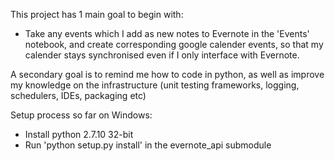 This project has 1 main goal to begin with:
* Take any events which I add as new notes to Evernote in the 'Events' notebook, and create corresponding google calender events, so that my calender stays synchronised even if I only interface with Evernote.

A secondary goal is to remind me how to code in python, as well as improve my knowledge on the infrastructure (unit testing frameworks, logging, schedulers, IDEs, packaging etc)

Setup process so far on Windows:
* Install python 2.7.10 32-bit
* Run 'python setup.py install' in the evernote_api submodule